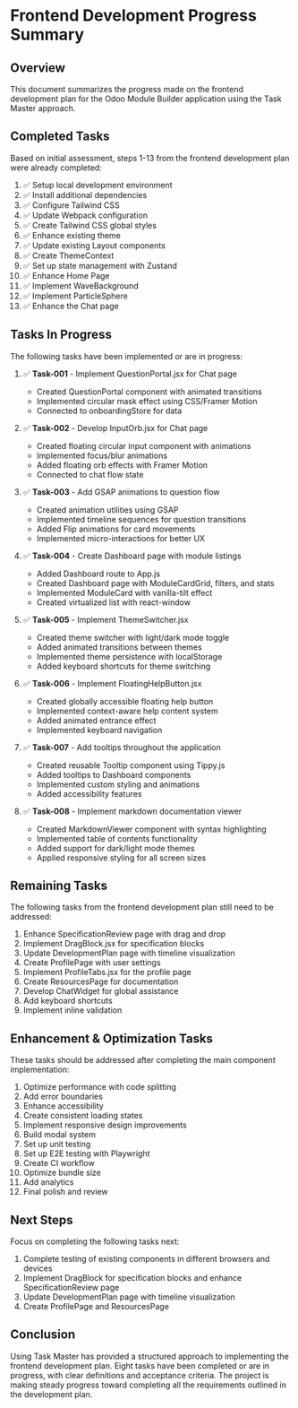 # Frontend Development Progress Summary

## Overview
This document summarizes the progress made on the frontend development plan for the Odoo Module Builder application using the Task Master approach.

## Completed Tasks
Based on initial assessment, steps 1-13 from the frontend development plan were already completed:

1. ✅ Setup local development environment
2. ✅ Install additional dependencies
3. ✅ Configure Tailwind CSS
4. ✅ Update Webpack configuration
5. ✅ Create Tailwind CSS global styles
6. ✅ Enhance existing theme
7. ✅ Update existing Layout components
8. ✅ Create ThemeContext
9. ✅ Set up state management with Zustand
10. ✅ Enhance Home Page
11. ✅ Implement WaveBackground
12. ✅ Implement ParticleSphere
13. ✅ Enhance the Chat page

## Tasks In Progress
The following tasks have been implemented or are in progress:

1. ✅ **Task-001** - Implement QuestionPortal.jsx for Chat page
   - Created QuestionPortal component with animated transitions
   - Implemented circular mask effect using CSS/Framer Motion
   - Connected to onboardingStore for data

2. ✅ **Task-002** - Develop InputOrb.jsx for Chat page
   - Created floating circular input component with animations
   - Implemented focus/blur animations
   - Added floating orb effects with Framer Motion
   - Connected to chat flow state

3. ✅ **Task-003** - Add GSAP animations to question flow
   - Created animation utilities using GSAP
   - Implemented timeline sequences for question transitions
   - Added Flip animations for card movements
   - Implemented micro-interactions for better UX

4. ✅ **Task-004** - Create Dashboard page with module listings
   - Added Dashboard route to App.js
   - Created Dashboard page with ModuleCardGrid, filters, and stats
   - Implemented ModuleCard with vanilla-tilt effect
   - Created virtualized list with react-window

5. ✅ **Task-005** - Implement ThemeSwitcher.jsx
   - Created theme switcher with light/dark mode toggle
   - Added animated transitions between themes
   - Implemented theme persistence with localStorage
   - Added keyboard shortcuts for theme switching

6. ✅ **Task-006** - Implement FloatingHelpButton.jsx
   - Created globally accessible floating help button
   - Implemented context-aware help content system
   - Added animated entrance effect
   - Implemented keyboard navigation

7. ✅ **Task-007** - Add tooltips throughout the application
   - Created reusable Tooltip component using Tippy.js
   - Added tooltips to Dashboard components
   - Implemented custom styling and animations
   - Added accessibility features

8. ✅ **Task-008** - Implement markdown documentation viewer
   - Created MarkdownViewer component with syntax highlighting
   - Implemented table of contents functionality
   - Added support for dark/light mode themes
   - Applied responsive styling for all screen sizes

## Remaining Tasks
The following tasks from the frontend development plan still need to be addressed:

1. Enhance SpecificationReview page with drag and drop
2. Implement DragBlock.jsx for specification blocks
3. Update DevelopmentPlan page with timeline visualization
4. Create ProfilePage with user settings
5. Implement ProfileTabs.jsx for the profile page
6. Create ResourcesPage for documentation
7. Develop ChatWidget for global assistance
8. Add keyboard shortcuts
9. Implement inline validation

## Enhancement & Optimization Tasks
These tasks should be addressed after completing the main component implementation:

1. Optimize performance with code splitting
2. Add error boundaries
3. Enhance accessibility
4. Create consistent loading states
5. Implement responsive design improvements
6. Build modal system
7. Set up unit testing
8. Set up E2E testing with Playwright
9. Create CI workflow
10. Optimize bundle size
11. Add analytics
12. Final polish and review

## Next Steps
Focus on completing the following tasks next:

1. Complete testing of existing components in different browsers and devices
2. Implement DragBlock for specification blocks and enhance SpecificationReview page
3. Update DevelopmentPlan page with timeline visualization
4. Create ProfilePage and ResourcesPage

## Conclusion
Using Task Master has provided a structured approach to implementing the frontend development plan. Eight tasks have been completed or are in progress, with clear definitions and acceptance criteria. The project is making steady progress toward completing all the requirements outlined in the development plan. 
